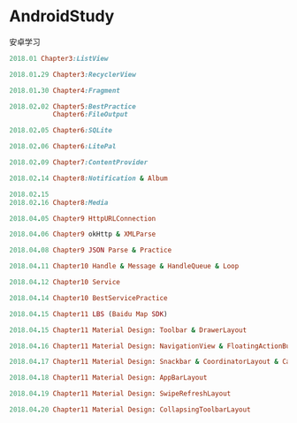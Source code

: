 # AndroidStudy
安卓学习


```ruby
2018.01 Chapter3:ListView
```
```ruby
2018.01.29 Chapter3:RecyclerView
```
```ruby
2018.01.30 Chapter4:Fragment
```
```ruby
2018.02.02 Chapter5:BestPractice
           Chapter6:FileOutput
```

```ruby
2018.02.05 Chapter6:SQLite
```

```ruby
2018.02.06 Chapter6:LitePal
```
```ruby
2018.02.09 Chapter7:ContentProvider
```

```ruby
2018.02.14 Chapter8:Notification & Album
```

```ruby
2018.02.15
2018.02.16 Chapter8:Media
```
```ruby
2018.04.05 Chapter9 HttpURLConnection
```
```ruby
2018.04.06 Chapter9 okHttp & XMLParse
```

```ruby
2018.04.08 Chapter9 JSON Parse & Practice
```

```ruby
2018.04.11 Chapter10 Handle & Message & HandleQueue & Loop
```

```ruby
2018.04.12 Chapter10 Service
```
```ruby
2018.04.14 Chapter10 BestServicePractice
```

```ruby
2018.04.15 Chapter11 LBS (Baidu Map SDK)
```

```ruby
2018.04.15 Chapter11 Material Design: Toolbar & DrawerLayout
```

```ruby
2018.04.16 Chapter11 Material Design: NavigationView & FloatingActionButton
```

```ruby
2018.04.17 Chapter11 Material Design: Snackbar & CoordinatorLayout & CardView
```

```ruby
2018.04.18 Chapter11 Material Design: AppBarLayout
```

```ruby
2018.04.19 Chapter11 Material Design: SwipeRefreshLayout
```

```ruby
2018.04.20 Chapter11 Material Design: CollapsingToolbarLayout
```


